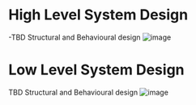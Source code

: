# High Level System Design
-TBD Structural and Behavioural design
![image](https://user-images.githubusercontent.com/78525873/142978478-83922d12-b43c-4cb9-a886-3d5b1856342c.png)
# Low Level System Design
TBD Structural and Behavioural design
![image](https://user-images.githubusercontent.com/78525873/142980232-862a95ea-6e36-4d3e-ac0f-5a35390c52c4.png)
